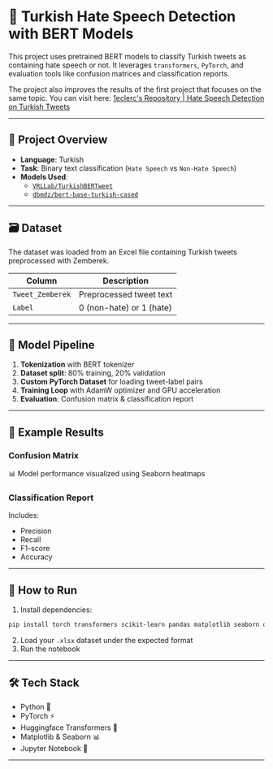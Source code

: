 # 🧠 Turkish Hate Speech Detection with BERT Models

This project uses pretrained BERT models to classify Turkish tweets as containing hate speech or not. It leverages `transformers`, `PyTorch`, and evaluation tools like confusion matrices and classification reports.

The project also improves the results of the first project that focuses on the same topic. You can visit here: [1eclerc's Repository | Hate Speech Detection on Turkish Tweets](https://github.com/1eclerc/Hate-Speech-Detection-on-Turkish-Tweets)

---

## 📌 Project Overview

- **Language**: Turkish 
- **Task**: Binary text classification (`Hate Speech` vs `Non-Hate Speech`)
- **Models Used**:
  - [`VRLLab/TurkishBERTweet`](https://huggingface.co/VRLLab/TurkishBERTweet)
  - [`dbmdz/bert-base-turkish-cased`](https://huggingface.co/dbmdz/bert-base-turkish-cased)

---

## 🗃️ Dataset

The dataset was loaded from an Excel file containing Turkish tweets preprocessed with Zemberek.

| Column         | Description            |
|----------------|------------------------|
| `Tweet_Zemberek` | Preprocessed tweet text |
| `Label`        | 0 (non-hate) or 1 (hate) |

---

## 🧪 Model Pipeline

1. **Tokenization** with BERT tokenizer
2. **Dataset split**: 80% training, 20% validation
3. **Custom PyTorch Dataset** for loading tweet-label pairs
4. **Training Loop** with AdamW optimizer and GPU acceleration
5. **Evaluation**: Confusion matrix & classification report

---

## 🔬 Example Results

### Confusion Matrix  
📊 Model performance visualized using Seaborn heatmaps

### Classification Report
Includes:
- Precision
- Recall
- F1-score
- Accuracy

---

## 🚀 How to Run

1. Install dependencies:
```bash
pip install torch transformers scikit-learn pandas matplotlib seaborn openpyxl tqdm
```

2. Load your `.xlsx` dataset under the expected format
3. Run the notebook

---

## 🛠 Tech Stack

- Python 🐍
- PyTorch ⚡
- Huggingface Transformers 🤗
- Matplotlib & Seaborn 📊
- Jupyter Notebook 📒

---
